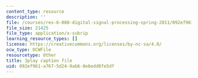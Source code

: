 ```yaml
---
content_type: resource
description: ''
file: /courses/res-6-008-digital-signal-processing-spring-2011/092ef961a7675d249ab60e6edd8fe5df_rkvEM5Y3N60.vtt
file_size: 21425
file_type: application/x-subrip
learning_resource_types: []
license: https://creativecommons.org/licenses/by-nc-sa/4.0/
ocw_type: OCWFile
resourcetype: Other
title: 3play caption file
uid: 092ef961-a767-5d24-9ab6-0e6edd8fe5df
---
```

